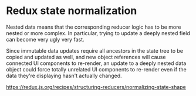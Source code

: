 # Redux state normalization
Nested data means that the corresponding reducer logic has to be more nested or more complex. In particular, trying to update a deeply nested field can become very ugly very fast.

Since immutable data updates require all ancestors in the state tree to be copied and updated as well, and new object references will cause connected UI components to re-render, an update to a deeply nested data object could force totally unrelated UI components to re-render even if the data they're displaying hasn't actually changed.

https://redux.js.org/recipes/structuring-reducers/normalizing-state-shape
